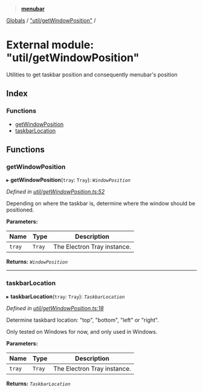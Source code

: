 > **[menubar](../README.md)**

[Globals](../globals.md) / ["util/getWindowPosition"](_util_getwindowposition_.md) /

# External module: "util/getWindowPosition"

Utilities to get taskbar position and consequently menubar's position

## Index

### Functions

* [getWindowPosition](_util_getwindowposition_.md#getwindowposition)
* [taskbarLocation](_util_getwindowposition_.md#taskbarlocation)

## Functions

###  getWindowPosition

▸ **getWindowPosition**(`tray`: `Tray`): *`WindowPosition`*

*Defined in [util/getWindowPosition.ts:52](https://github.com/maxogden/menubar/blob/b0543b2/src/util/getWindowPosition.ts#L52)*

Depending on where the taskbar is, determine where the window should be
positioned.

**Parameters:**

Name | Type | Description |
------ | ------ | ------ |
`tray` | `Tray` | The Electron Tray instance.  |

**Returns:** *`WindowPosition`*

___

###  taskbarLocation

▸ **taskbarLocation**(`tray`: `Tray`): *`TaskbarLocation`*

*Defined in [util/getWindowPosition.ts:18](https://github.com/maxogden/menubar/blob/b0543b2/src/util/getWindowPosition.ts#L18)*

Determine taskbard location: "top", "bottom", "left" or "right".

Only tested on Windows for now, and only used in Windows.

**Parameters:**

Name | Type | Description |
------ | ------ | ------ |
`tray` | `Tray` | The Electron Tray instance.  |

**Returns:** *`TaskbarLocation`*